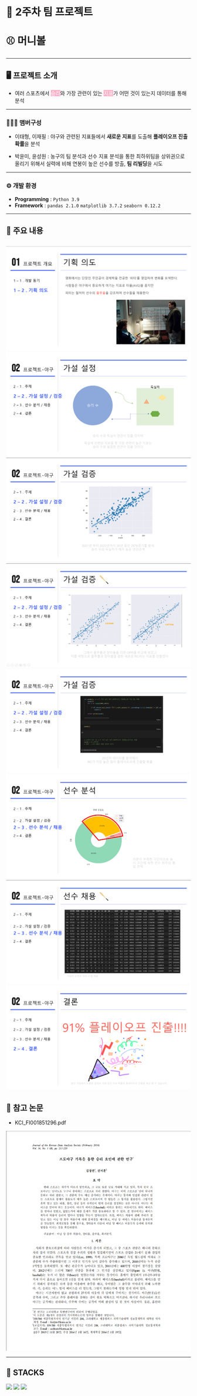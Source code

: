 # 🚩 2주차 팀 프로젝트
# <strong>⚾ 머니볼</strong>
----------------------------------------------------------

## 🖥️ 프로젝트 소개
-  여러 스포츠에서 <mark style="background-color: #FFB0C9; color: #FFFFFF;">승리</mark>와 가장 관련이 있는 <mark style="background-color: #FFB0C9; color: #FFFFFF;">지표</mark>가 어떤 것이 있는지 데이터를 통해 분석

----------------------------------------------------------


### 🧑‍🤝‍🧑 맴버구성
 - 이태형, 이재필 : 야구와 관련된 지표들에서 <strong>새로운 지표</strong>를 도출해 <strong>플레이오프 진출 확률</strong>을 분석

 - 박윤미, 윤성원 : 농구의 팀 분석과 선수 지표 분석을 통한 최하위팀을 상위권으로 올리기 위해서 실력에 비해 연봉이 높은 선수를 방출, <strong>팀 리빌딩</strong>을 시도

----------------------------------------------------------

### ⚙️ 개발 환경
- **Programming** : `Python 3.9`
- **Framework** : `pandas 2.1.0` `matplotlib 3.7.2` `seaborn 0.12.2`
----------------------------------------------------------


## 📌 주요 내용
![Alt text](readme_img/image-1.png)
![Alt text](readme_img/image-2.png)
![Alt text](readme_img/image-3.png)
![Alt text](readme_img/image-4.png)
![Alt text](readme_img/image-5.png)
![Alt text](readme_img/image-6.png)
![Alt text](readme_img/image-7.png)
![Alt text](readme_img/image-8.png)
----------------------------------------------------------
## 📃 참고 논문
- KCI_FI001851296.pdf

![Alt text](readme_img/image.png)


----------------------------------------------------------
## 📓 STACKS
 <img src="https://img.shields.io/badge/Python-3776AB?style=for-the-badge&logo=Python&logoColor=white"> <img src="https://img.shields.io/badge/Jupyter-F37626?style=for-the-badge&logo=Jupyter&logoColor=white"> <img src="https://img.shields.io/badge/Pandas-150458?style=for-the-badge&logo=Pandas&logoColor=white">
